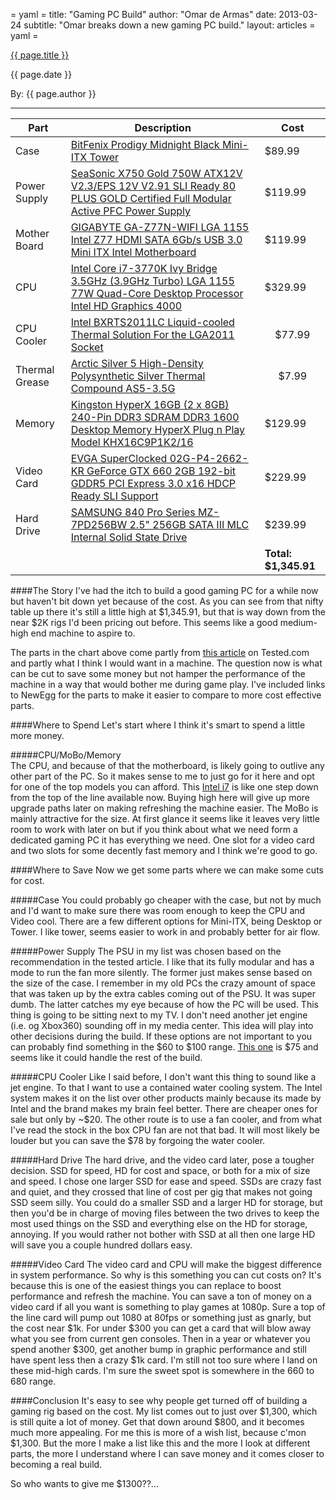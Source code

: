 = yaml =
title: "Gaming PC Build"
author: "Omar de Armas"
date: 2013-03-24
subtitle: "Omar breaks down a new gaming PC build."
layout: articles
= yaml =

<a href="{{ page.url }}" class='postTitleLink'><p class='postTitle'>{{ page.title }}</p></a>
<p class='postPublished'>{{ page.date }}</p>
<p class='postAuthor'>By: {{ page.author }}</p>
<hr>
<table>
<colgroup>
<col/>
<col/>
<col/>
</colgroup>

<thead>
<tr>
  <th>Part</th>
  <th>Description</th>
  <th>Cost</th>
</tr>
</thead>

<tbody>
<tr class="tableOdd">
  <td>Case</td>
  <td><a href="http://www.newegg.com/Product/Product.aspx?Item=N82E16811345016">BitFenix Prodigy Midnight Black Mini-ITX Tower</a></td>
  <td>$89.99</td>
</tr>
<tr>
  <td>Power Supply</td>
  <td><a href="http://www.newegg.com/Product/Product.aspx?Item=N82E16817151087">SeaSonic X750 Gold 750W ATX12V V2.3/EPS 12V V2.91 SLI Ready 80 PLUS GOLD Certified Full Modular Active PFC Power Supply</a></td>
  <td>$119.99</td>
</tr>
<tr class="tableOdd">
  <td>Mother Board</td>
  <td><a href="http://www.newegg.com/Product/Product.aspx?Item=N82E16813128568">GIGABYTE GA-Z77N-WIFI LGA 1155 Intel Z77 HDMI SATA 6Gb/s USB 3.0 Mini ITX Intel Motherboard</a></td>
  <td>$119.99</td>
</tr>
<tr>
  <td>CPU</td>
  <td><a href="http://www.newegg.com/Product/Product.aspx?Item=N82E16819116501">Intel Core i7-3770K Ivy Bridge 3.5GHz (3.9GHz Turbo) LGA 1155 77W Quad-Core Desktop Processor Intel HD Graphics 4000</a></td>
  <td>$329.99</td>
</tr>
<tr class="tableOdd">
  <td>CPU Cooler</td>
  <td><a href="http://www.newegg.com/Product/Product.aspx?Item=N82E16835203006">Intel BXRTS2011LC Liquid-cooled Thermal Solution For the LGA2011 Socket</a></td>
  <td style="text-align:center;">$77.99</td>
</tr>
<tr>
  <td>Thermal Grease</td>
  <td><a href="http://www.newegg.com/Product/Product.aspx?Item=N82E16835100007">Arctic Silver 5 High-Density Polysynthetic Silver Thermal Compound AS5-3.5G</a></td>
  <td style="text-align:center;">$7.99</td>
</tr>
<tr class="tableOdd">
  <td>Memory</td>
  <td><a href="http://www.newegg.com/Product/Product.aspx?Item=N82E16820104316">Kingston HyperX 16GB (2 x 8GB) 240-Pin DDR3 SDRAM DDR3 1600 Desktop Memory HyperX Plug n Play Model KHX16C9P1K2/16</a></td>
  <td>$129.99</td>
</tr>
<tr>
  <td>Video Card</td>
  <td><a href="http://www.newegg.com/Product/Product.aspx?Item=N82E16814130826">EVGA SuperClocked 02G-P4-2662-KR GeForce GTX 660 2GB 192-bit GDDR5 PCI Express 3.0 x16 HDCP Ready SLI Support</a></td>
  <td>$229.99</td>
</tr>
<tr class="tableOdd">
  <td>Hard Drive</td>
  <td><a href="http://www.newegg.com/Product/Product.aspx?Item=N82E16820147193">SAMSUNG 840 Pro Series MZ-7PD256BW 2.5" 256GB SATA III MLC Internal Solid State Drive</a></td>
  <td>$239.99</td>
</tr>
<tr>
  <td colspan="2"></td>
  <td><strong>Total: $1,345.91</strong></td>
</tr>
</tbody>
</table>  

####The Story
I've had the itch to build a good gaming PC for a while now but haven't bit down yet because of the cost. As you can see from that nifty table up there it's still a little high at $1,345.91, but that is way down from the near $2K rigs I'd been pricing out before. This seems like a good medium-high end machine to aspire to. 

The parts in the chart above come partly from [this article](http://www.tested.com/tech/pcs/454052-small-quiet-fast-building-modern-gaming-pc/) on Tested.com and partly what I think I would want in a machine. The question now is what can be cut to save some money but not hamper the performance of the machine in a way that would bother me during game play. I've included links to NewEgg for the parts to make it easier to compare to more cost effective parts. 

####Where to Spend
Let's start where I think it's smart to spend a little more money.  
  
#####CPU/MoBo/Memory  
The CPU, and because of that the motherboard, is likely going to outlive any other part of the PC. So it makes sense to me to just go for it here and opt for one of the top models you can afford. This [Intel i7](http://www.newegg.com/Product/Product.aspx?Item=N82E16819116501) is like one step down from the top of the line available now. Buying high here will give up more upgrade paths later on making refreshing the machine easier. The MoBo is mainly attractive for the size. At first glance it seems like it leaves very little room to work with later on but if you think about what we need form a dedicated gaming PC it has everything we need. One slot for a video card and two slots for some decently fast memory and I think we're good to go.

####Where to Save
Now we get some parts where we can make some cuts for cost.  
  
#####Case
You could probably go cheaper with the case, but not by much and I'd want to make sure there was room enough to keep the CPU and Video cool. There are a few different options for Mini-ITX, being Desktop or Tower. I like tower, seems easier to work in and probably better for air flow.
  
#####Power Supply
The PSU in my list was chosen based on the recommendation in the tested article. I like that its fully modular and has a mode to run the fan more silently. The former just makes sense based on the size of the case. I remember in my old PCs the crazy amount of space that was taken up by the extra cables coming out of the PSU. It was super dumb. The latter catches my eye because of how the PC will be used. This thing is going to be sitting next to my TV. I don't need another jet engine (i.e. og Xbox360) sounding off in my media center. This idea will play into other decisions during the build. If these options are not important to you can probably find something in the $60 to $100 range. [This one](http://www.newegg.com/Product/Product.aspx?Item=N82E16817153167) is $75 and seems like it could handle the rest of the build.
  
#####CPU Cooler
Like I said before, I don't want this thing to sound like a jet engine. To that I want to use a contained water cooling system. The Intel system makes it on the list over other products mainly because its made by Intel and the brand makes my brain feel better. There are cheaper ones for sale but only by ~$20. The other route is to use a fan cooler, and from what I've read the stock in the box CPU fan are not that bad. It will most likely be louder but you can save the $78 by forgoing the water cooler.
  
#####Hard Drive
The hard drive, and the video card later, pose a tougher decision. SSD for speed, HD for cost and space, or both for a mix of size and speed. I chose one larger SSD for ease and speed. SSDs are crazy fast and quiet, and they crossed that line of cost per gig that makes not going SSD seem silly. You could do a smaller SSD and a larger HD for storage, but then you'd be in charge of moving files between the two drives to keep the most used things on the SSD and everything else on the HD for storage, annoying. If you would rather not bother with SSD at all then one large HD will save you a couple hundred dollars easy.
  
#####Video Card
The video card and CPU will make the biggest difference in system performance. So why is this something you can cut costs on? It's because this is one of the easiest things you can replace to boost performance and refresh the machine. You can save a ton of money on a video card if all you want is something to play games at 1080p. Sure a top of the line card will pump out 1080 at 80fps or something just as gnarly, but the cost near $1k. For under $300 you can get a card that will blow away what you see from current gen consoles. Then in a year or whatever you spend another $300, get another bump in graphic performance and still have spent less then a crazy $1k card. I'm still not too sure where I land on these mid-high cards. I'm sure the sweet spot is somewhere in the 660 to 680 range.  
  
####Conclusion
It's easy to see why people get turned off of building a gaming rig based on the cost. My list comes out to just over $1,300, which is still quite a lot of money. Get that down around $800, and it becomes much more appealing. For me this is more of a wish list, because c'mon $1,300. But the more I make a list like this and the more I look at different parts, the more I understand where I can save money and it comes closer to becoming a real build.
  
So who wants to give me $1300??...